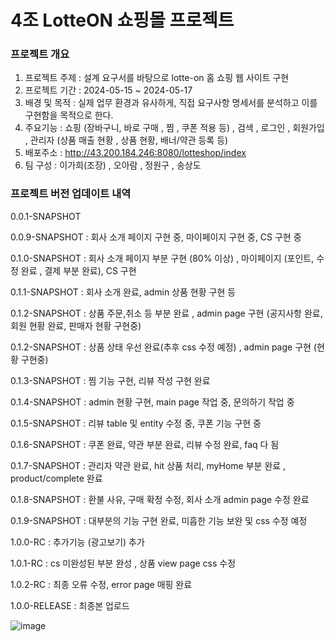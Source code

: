 # 4조 LotteON 쇼핑몰 프로젝트

### 프로젝트 개요
 1) 프로젝트 주제 : 설계 요구서를 바탕으로 lotte-on 홈 쇼핑 웹 사이트 구현
 2) 프로젝트 기간 : 2024-05-15 ~ 2024-05-17
 3) 배경 및 목적 : 실제 업무 환경과 유사하게, 직접 요구사항 명세서를 분석하고 이를 구현함을 목적으로 한다.
 4) 주요기능 : 쇼핑 (장바구니, 바로 구매 , 찜 , 쿠폰 적용 등) , 검색 , 로그인 , 회원가입 , 관리자 (상품 매출 현황 , 상품 현황, 배너/약관 등록 등)
 5) 배포주소 : http://43.200.184.246:8080/lotteshop/index
 6) 팀 구성 : 이가희(조장) , 오아람 , 정원구 , 송상도

### 프로젝트 버전 업데이트 내역
0.0.1-SNAPSHOT

0.0.9-SNAPSHOT : 회사 소개 페이지 구현 중, 마이페이지 구현 중, CS 구현 중

0.1.0-SNAPSHOT : 회사 소개 페이지 부분 구현 (80% 이상) , 마이페이지 (포인트, 수정 완료 , 결제 부분 완료), CS 구현

0.1.1-SNAPSHOT : 회사 소개 완료, admin 상품 현황 구현 등

0.1.2-SNAPSHOT : 상품 주문,취소 등 부분 완료 , admin page 구현 (공지사항 완료, 회원 현황 완료, 판매자 현황 구현중)

0.1.2-SNAPSHOT : 상품 상태 우선 완료(추후 css 수정 예정) , admin page 구현 (현황 구현중)

0.1.3-SNAPSHOT : 찜 기능 구현, 리뷰 작성 구현 완료

0.1.4-SNAPSHOT : admin 현황 구현, main page 작업 중, 문의하기 작업 중 

0.1.5-SNAPSHOT : 리뷰 table 및 entity 수정 중, 쿠폰 기능 구현 중

0.1.6-SNAPSHOT : 쿠폰 완료, 약관 부분 완료, 리뷰 수정 완료, faq 다 됨

0.1.7-SNAPSHOT : 관리자 약관 완료, hit 상품 처리, myHome 부분 완료 , product/complete 완료

0.1.8-SNAPSHOT : 환불 사유, 구매 확정 수정, 회사 소개 admin page 수정 완료

0.1.9-SNAPSHOT : 대부분의 기능 구현 완료, 미흡한 기능 보완 및 css 수정 예정

1.0.0-RC : 추가기능 (광고보기) 추가

1.0.1-RC : cs 미완성된 부분 완성 , 상품 view page css 수정

1.0.2-RC : 최종 오류 수정, error page 매핑 완료

1.0.0-RELEASE : 최종본 업로드



![image](https://github.com/ohaaram/lotteshop/assets/22510560/a69d2075-1a36-4262-9a0e-cd90576ec841)
